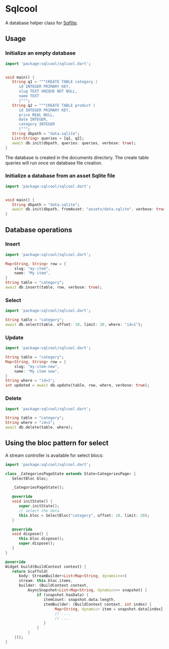 # Sqlcool

A database helper class for [Sqflite](https://github.com/tekartik/sqflite).

## Usage

### Initialize an empty database

   ```dart
   import 'package:sqlcool/sqlcool.dart';


   void main() {
      String q1 = """CREATE TABLE category (
         id INTEGER PRIMARY KEY,
         slug TEXT UNIQUE NOT NULL,
         name TEXT
         )""";
      String q2 = """CREATE TABLE product (
         id INTEGER PRIMARY KEY,
         price REAL NULL,
         date INTEGER,
         category INTEGER
         )""";
      String dbpath = "data.sqlite";
      List<String> queries = [q1, q2];
      await db.init(dbpath, queries: queries, verbose: true);
   }
   ```

The database is created in the documents directory. The create table queries will run once on database file creation.

### Initialize a database from an asset Sqlite file

   ```dart
   import 'package:sqlcool/sqlcool.dart';


   void main() {
      String dbpath = "data.sqlite";
      await db.init(dbpath, fromAsset: "assets/data.sqlite", verbose: true);
   }
   ```

## Database operations

### Insert

   ```dart
   import 'package:sqlcool/sqlcool.dart';
   
   Map<String, String> row = {
       slug: "my-item",
       name: "My item",
   }
   String table = "category";
   await db.insert(table, row, verbose: true);
   ```

### Select

   ```dart
   import 'package:sqlcool/sqlcool.dart';
   
   String table = "category";
   await db.select(table, offset: 10, limit: 20, where: "id=1");
   ```

### Update

   ```dart
   import 'package:sqlcool/sqlcool.dart';
   
   String table = "category";
   Map<String, String> row = {
       slug: "my-item-new",
       name: "My item new",
   }
   String where = "id=1";
   int updated = await db.update(table, row, where, verbose: true);
   ```

### Delete

   ```dart
   import 'package:sqlcool/sqlcool.dart';
   
   String table = "category";
   String where = "id=1";
   await db.delete(table, where);
   ```

## Using the bloc pattern for select

A stream controller is available for select blocs:

   ```dart
   import 'package:sqlcool/sqlcool.dart';
   
   class _CategoriesPageState extends State<CategoriesPage> {
      SelectBloc bloc;

      _CategoriesPageState();

      @override
      void initState() {
         super.initState();
         // select the data
         this.bloc = SelectBloc("category", offset: 10, limit: 20);
      }

      @override
      void dispose() {
         this.bloc.dispose();
         super.dispose();
      }
   }

   @override
   Widget build(BuildContext context) {
      return Scaffold(
         body: StreamBuilder<List<Map<String, dynamic>>>(
         stream: this.bloc.items,
         builder: (BuildContext context,
             AsyncSnapshot<List<Map<String, dynamic>>> snapshot) {
                 if (snapshot.hasData) {
                    itemCount: snapshot.data.length,
                    itemBuilder: (BuildContext context, int index) {
                         Map<String, dynamic> item = snapshot.data[index];
                         // ....
                         // ....
                    }
                 }
             }
       }));
   }
   ```